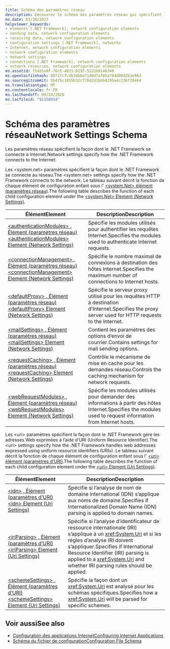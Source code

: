 ```yaml
---
title: Schéma des paramètres réseau
description: Découvrez le schéma des paramètres réseau qui spécifient la façon dont le .NET Framework se connecte à Internet et gère les URI.
ms.date: 03/30/2017
helpviewer_keywords:
- elements [.NET Framework], network configuration elements
- sending data, network configuration elements
- receiving data, network configuration elements
- configuration settings [.NET Framework], networks
- Internet, network configuration elements
- network configuration elements
- network settings
- connections [.NET Framework], network configuration elements
- network resources, network configuration elements
ms.assetid: f1de5a0f-76c5-4833-819f-5222b8146340
ms.openlocfilehash: 8071fcfcdb16b6e71d8d7af05a704d8842b3e963
ms.sourcegitcommit: 5b475c1855b32cf78d2d1bbb4295e4c236f39464
ms.translationtype: MT
ms.contentlocale: fr-FR
ms.lasthandoff: 09/24/2020
ms.locfileid: "91158914"
---
```

# <a name="network-settings-schema"></a><span data-ttu-id="f1834-103">Schéma des paramètres réseau</span><span class="sxs-lookup"><span data-stu-id="f1834-103">Network Settings Schema</span></span>

<span data-ttu-id="f1834-104">Les paramètres réseau spécifient la façon dont le .NET Framework se connecte à Internet.</span><span class="sxs-lookup"><span data-stu-id="f1834-104">Network settings specify how the .NET Framework connects to the Internet.</span></span>

<span data-ttu-id="f1834-105">Les \<system.net> paramètres spécifient la façon dont le .NET Framework se connecte au réseau.</span><span class="sxs-lookup"><span data-stu-id="f1834-105">The \<system.net> settings specify how the .NET Framework connects to the network.</span></span> <span data-ttu-id="f1834-106">Le tableau suivant décrit la fonction de chaque élément de configuration enfant sous l' [ \<system.Net> élément (paramètres réseau)](system-net-element-network-settings.md).</span><span class="sxs-lookup"><span data-stu-id="f1834-106">The following table describes the function of each child configuration element under the [\<system.Net> Element (Network Settings)](system-net-element-network-settings.md).</span></span>  
  
|<span data-ttu-id="f1834-107">Élément</span><span class="sxs-lookup"><span data-stu-id="f1834-107">Element</span></span>|<span data-ttu-id="f1834-108">Description</span><span class="sxs-lookup"><span data-stu-id="f1834-108">Description</span></span>|  
|-------------|-----------------|  
|[<span data-ttu-id="f1834-109">\<authenticationModules> , Élément (paramètres réseau)</span><span class="sxs-lookup"><span data-stu-id="f1834-109">\<authenticationModules> Element (Network Settings)</span></span>](authenticationmodules-element-network-settings.md)|<span data-ttu-id="f1834-110">Spécifie les modules utilisés pour authentifier les requêtes Internet.</span><span class="sxs-lookup"><span data-stu-id="f1834-110">Specifies the modules used to authenticate Internet requests.</span></span>|  
|[<span data-ttu-id="f1834-111">\<connectionManagement> , Élément (paramètres réseau)</span><span class="sxs-lookup"><span data-stu-id="f1834-111">\<connectionManagement> Element (Network Settings)</span></span>](connectionmanagement-element-network-settings.md)|<span data-ttu-id="f1834-112">Spécifie le nombre maximal de connexions à destination des hôtes Internet.</span><span class="sxs-lookup"><span data-stu-id="f1834-112">Specifies the maximum number of connections to Internet hosts.</span></span>|  
|[<span data-ttu-id="f1834-113">\<defaultProxy> , Élément (paramètres réseau)</span><span class="sxs-lookup"><span data-stu-id="f1834-113">\<defaultProxy> Element (Network Settings)</span></span>](defaultproxy-element-network-settings.md)|<span data-ttu-id="f1834-114">Spécifie le serveur proxy utilisé pour les requêtes HTTP à destination d’Internet.</span><span class="sxs-lookup"><span data-stu-id="f1834-114">Specifies the proxy server used for HTTP requests to the Internet.</span></span>|  
|[<span data-ttu-id="f1834-115">\<mailSettings> , Élément (paramètres réseau)</span><span class="sxs-lookup"><span data-stu-id="f1834-115">\<mailSettings> Element (Network Settings)</span></span>](mailsettings-element-network-settings.md)|<span data-ttu-id="f1834-116">Contient les paramètres des options d’envoi de courrier.</span><span class="sxs-lookup"><span data-stu-id="f1834-116">Contains settings for mail sending options.</span></span>|  
|[<span data-ttu-id="f1834-117">\<requestCaching> , Élément (paramètres réseau)</span><span class="sxs-lookup"><span data-stu-id="f1834-117">\<requestCaching> Element (Network Settings)</span></span>](requestcaching-element-network-settings.md)|<span data-ttu-id="f1834-118">Contrôle le mécanisme de mise en cache pour les demandes réseau.</span><span class="sxs-lookup"><span data-stu-id="f1834-118">Controls the caching mechanism for network requests.</span></span>|  
|[<span data-ttu-id="f1834-119">\<webRequestModules> , Élément (paramètres réseau)</span><span class="sxs-lookup"><span data-stu-id="f1834-119">\<webRequestModules> Element (Network Settings)</span></span>](webrequestmodules-element-network-settings.md)|<span data-ttu-id="f1834-120">Spécifie les modules utilisés pour demander des informations à partir des hôtes Internet.</span><span class="sxs-lookup"><span data-stu-id="f1834-120">Specifies the modules used to request information from Internet hosts.</span></span>|  
  
<span data-ttu-id="f1834-121">Les \<uri> paramètres spécifient la façon dont le .NET Framework gère les adresses Web exprimées à l’aide d’URI (Uniform Resource Identifier).</span><span class="sxs-lookup"><span data-stu-id="f1834-121">The \<uri> settings specify how the .NET Framework handles web addresses expressed using uniform resource identifiers (URIs).</span></span> <span data-ttu-id="f1834-122">Le tableau suivant décrit la fonction de chaque élément de configuration enfant sous l' [ \<uri> élément (paramètres d’URI)](uri-element-uri-settings.md).</span><span class="sxs-lookup"><span data-stu-id="f1834-122">The following table describes the function of each child configuration element under the [\<uri> Element (Uri Settings)](uri-element-uri-settings.md).</span></span>  
  
|<span data-ttu-id="f1834-123">Élément</span><span class="sxs-lookup"><span data-stu-id="f1834-123">Element</span></span>|<span data-ttu-id="f1834-124">Description</span><span class="sxs-lookup"><span data-stu-id="f1834-124">Description</span></span>|  
|-------------|-----------------|  
|[<span data-ttu-id="f1834-125">\<idn> , Élément (paramètres d’URI)</span><span class="sxs-lookup"><span data-stu-id="f1834-125">\<idn> Element (Uri Settings)</span></span>](idn-element-uri-settings.md)|<span data-ttu-id="f1834-126">Spécifie si l’analyse de nom de domaine international (IDN) s’applique aux noms de domaine.</span><span class="sxs-lookup"><span data-stu-id="f1834-126">Specifies if Internationalized Domain Name (IDN) parsing is applied to domain names.</span></span>|  
|[<span data-ttu-id="f1834-127">\<iriParsing> , Élément (paramètres d’URI)</span><span class="sxs-lookup"><span data-stu-id="f1834-127">\<iriParsing> Element (Uri Settings)</span></span>](iriparsing-element-uri-settings.md)|<span data-ttu-id="f1834-128">Spécifie si l’analyse d’identificateur de ressource internationale (IRI) s’applique à un <xref:System.Uri> et si les règles d’analyse IRI doivent s’appliquer.</span><span class="sxs-lookup"><span data-stu-id="f1834-128">Specifies if International Resource Identifier (IRI) parsing is applied to a <xref:System.Uri> and whether IRI parsing rules should be applied.</span></span>|  
|[<span data-ttu-id="f1834-129">\<schemeSettings> , Élément (paramètres d’URI)</span><span class="sxs-lookup"><span data-stu-id="f1834-129">\<schemeSettings> Element (Uri Settings)</span></span>](schemesettings-element-uri-settings.md)|<span data-ttu-id="f1834-130">Spécifie la façon dont un <xref:System.Uri> est analysé pour les schémas spécifiques.</span><span class="sxs-lookup"><span data-stu-id="f1834-130">Specifies how a <xref:System.Uri> will be parsed for specific schemes.</span></span>|  
  
## <a name="see-also"></a><span data-ttu-id="f1834-131">Voir aussi</span><span class="sxs-lookup"><span data-stu-id="f1834-131">See also</span></span>

- [<span data-ttu-id="f1834-132">Configuration des applications Internet</span><span class="sxs-lookup"><span data-stu-id="f1834-132">Configuring Internet Applications</span></span>](../../../network-programming/configuring-internet-applications.md)
- [<span data-ttu-id="f1834-133">Schéma du fichier de configuration</span><span class="sxs-lookup"><span data-stu-id="f1834-133">Configuration File Schema</span></span>](../index.md)

